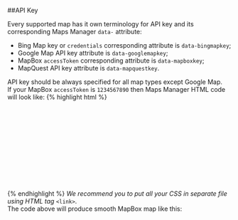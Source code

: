 
<!--
***************************
*                         *
*         API Key         *
*                         *
***************************
-->

##API Key

<div class="pph">
  Every supported map has it own terminology for API key and its corresponding Maps Manager <code>data-</code> attribute:
  <ul>
    <li>Bing Map key or <code>credentials</code> corresponding attribute is <code>data-bingmapkey</code>;</li>
    <li>Google Map API key attribute is <code>data-googlemapkey</code>;</li>
    <li>MapBox <code>accessToken</code> corresponding attribute is <code>data-mapboxkey</code>;</li>
    <li>MapQuest API key attribute is <code>data-mapquestkey</code>.</li>
  </ul>
</div>

<div class="pph">
  API key should be always specified for all map types except Google Map.
</div>

<div class="pph">
  If your MapBox <code>accessToken</code> is <code>1234567890</code> then Maps Manager HTML code will look like:
{% highlight html %}
<div data-mapsmanager="mapbox" data-mapboxkey="1234567890" style="height:200px"></div>
<!-- include once // -->
<script src="/path/to/jquery.min.js"></script>
<script src="/path/to/mapsmanager.min.js"></script>
<!-- // include once -->
{% endhighlight %}
  <i>We recommend you to put all your CSS in separate file using HTML tag</i> <code>&lt;link&gt;</code>.
</div>

<div class="pph">
  The code above will produce smooth MapBox map like this:
  <div data-mapsmanager="mapbox" data-mapboxkey="1234567890" style="height:200px"></div>
</div>
